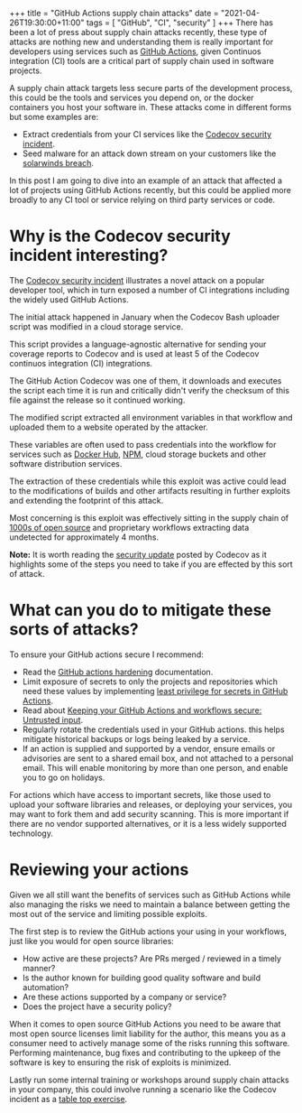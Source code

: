 +++
title = "GitHub Actions supply chain attacks"
date = "2021-04-26T19:30:00+11:00"
tags = [ "GitHub", "CI", "security" ]
+++
There has been a lot of press about supply chain attacks recently, these type of attacks are nothing new and understanding them is really important for developers using services such as [GitHub Actions](https://github.com/features/actions), given Continuos integration (CI) tools are a critical part of supply chain used in software projects.

A supply chain attack targets less secure parts of the development process, this could be the tools and services you depend on, or the docker containers you host your software in. These attacks come in different forms but some examples are:

* Extract credentials from your CI services like the [Codecov security incident](https://about.codecov.io/security-update/).
* Seed malware for an attack down stream on your customers like the [solarwinds breach](https://krebsonsecurity.com/tag/solarwinds-breach/).

In this post I am going to dive into an example of an attack that affected a lot of projects using GitHub Actions recently, but this could be applied more broadly to any CI tool or service relying on third party services or code.

# Why is the Codecov security incident interesting?

The [Codecov security incident](https://about.codecov.io/security-update/) illustrates a novel attack on a popular developer tool, which in turn exposed a number of CI integrations including the widely used GitHub Actions.

The initial attack happened in January when the Codecov Bash uploader script was modified in a cloud storage service.

This script provides a language-agnostic alternative for sending your coverage reports to Codecov and is used at least 5 of the Codecov continuos integration (CI) integrations.

The GitHub Action Codecov was one of them, it downloads and executes the script each time it is run and critically didn't verify the checksum of this file against the release so it continued working.

The modified script extracted all environment variables in that workflow and uploaded them to a website operated by the attacker.

These variables are often used to pass credentials into the workflow for services such as [Docker Hub](https://hub.docker.com
), [NPM](https://www.npmjs.com/), cloud storage buckets and other software distribution services.

The extraction of these credentials while this exploit was active could lead to the modifications of builds and other artifacts resulting in further exploits and extending the footprint of this attack.

Most concerning is this exploit was effectively sitting in the supply chain of [1000s of open source](https://github.com/search?l=&q=codecov-action+language%3AYAML&type=code) and proprietary workflows extracting data undetected for approximately 4 months.

**Note:** It is worth reading the [security update](https://about.codecov.io/security-update/) posted by Codecov as it highlights some of the steps you need to take if you are effected by this sort of attack.

# What can you do to mitigate these sorts of attacks?

To ensure your GitHub actions secure I recommend:

* Read the [GitHub actions hardening](https://docs.github.com/en/actions/learn-github-actions/security-hardening-for-github-actions) documentation.
* Limit exposure of secrets to only the projects and repositories which need these values by implementing [least privilege for secrets in GitHub Actions](https://github.blog/2021-04-13-implementing-least-privilege-for-secrets-in-github-actions/).
* Read about [Keeping your GitHub Actions and workflows secure: Untrusted input](https://securitylab.github.com/research/github-actions-untrusted-input/).
* Regularly rotate the credentials used in your GitHub actions. this helps mitigate historical backups or logs being leaked by a service.
* If an action is supplied and supported by a vendor, ensure emails or advisories are sent to a shared email box, and not attached to a personal email. This will enable monitoring by more than one person, and enable you to go on holidays.

For actions which have access to important secrets, like those used to upload your software libraries and releases, or deploying your services, you may want to fork them and add security scanning. This is more important if there are no vendor supported alternatives, or it is a less widely supported technology. 

# Reviewing your actions

Given we all still want the benefits of services such as GitHub Actions while also managing the risks we need to maintain a balance between getting the most out of the service and limiting possible exploits.

The first step is to review the GitHub actions your using in your workflows, just like you would for open source libraries:

* How active are these projects? Are PRs merged / reviewed in a timely manner?
* Is the author known for building good quality software and build automation?
* Are these actions supported by a company or service?
* Does the project have a security policy? 

When it comes to open source GitHub Actions you need to be aware that most open source licenses limit liability for the author, this means you as a consumer need to actively manage some of the risks running this software. Performing maintenance, bug fixes and contributing to the upkeep of the software is key to ensuring the risk of exploits is minimized.

Lastly run some internal training or workshops around supply chain attacks in your company, this could involve running a scenario like the Codecov incident as a [table top exercise](https://blog.rsisecurity.com/how-to-perform-a-security-incident-response-tabletop-exercise/).  

